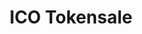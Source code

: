 ---
layout: home
title: ICO Tokensale
permalink: /index.html
steps:
  - title: "Enter your account"
    id: 1
  - title: "Purchase Tokens"
    subtitle: "Payment methods"
    description: "Select how you would like to buy token"
    id: 2
  - title: ""
    description1: "Remaining Tokens available"
    subtitle: "Choose Amount"
    description2: "Type in the amount of token you would like to buy. The value of EOS, BTC and USD will dynamically be updated."
    id: 3
  - title: "Finalise Purchase"
    id: 4
---